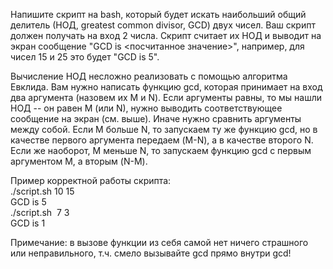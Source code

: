 Напишите скрипт на bash, который будет искать наибольший общий делитель (НОД, greatest common divisor, GCD) двух чисел. Ваш скрипт должен получать на вход 2 числа. Cкрипт считает их НОД и выводит на экран сообщение "GCD is <посчитанное значение>", например, для чисел 15 и 25 это будет "GCD is 5".


Вычисление НОД несложно реализовать с помощью алгоритма Евклида. Вам нужно написать функцию gcd, которая принимает на вход два аргумента (назовем их M и N). Если аргументы равны, то мы нашли НОД -- он равен M (или N), нужно выводить соответствующее сообщение на экран (см. выше). Иначе нужно сравнить аргументы между собой. Если M больше N, то запускаем ту же функцию gcd, но в качестве первого аргумента передаем (M-N), а в качестве второго N. Если же наоборот, M меньше N, то запускаем функцию gcd с первым аргументом M, а вторым (N-M).


Пример корректной работы скрипта:  
./script.sh 10 15  
GCD is 5  
./script.sh  7 3   
GCD is 1


  
Примечание: в вызове функции из себя самой нет ничего страшного или неправильного, т.ч. смело вызывайте gcd прямо внутри gcd!

